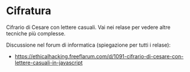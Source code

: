 # Cifratura
Cifrario di Cesare con lettere casuali. Vai nei relase per vedere altre tecniche più complesse.

Discussione nel forum di informatica (spiegazione per tutti i relase):

- https://ethicalhacking.freeflarum.com/d/1091-cifrario-di-cesare-con-lettere-casuali-in-javascript
